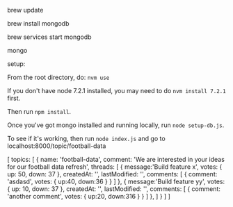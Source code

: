 brew update

brew install mongodb

brew services start mongodb

mongo 


setup:

From the root directory, do:
`nvm use`

If you don't have node 7.2.1 installed, you may need to do `nvm install 7.2.1` first.

Then run `npm install`.

Once you've got mongo installed and running locally, run `node setup-db.js`.

To see if it's working, then run `node index.js` and go to localhost:8000/topic/football-data

[
    topics: [
        {
            name: 'football-data',
            comment: 'We are interested in your ideas for our football data refresh',
            threads: [
                {
                    message:'Build feature x',
                    votes: {
                        up: 50,
                        down: 37
                    },
                    createdAt: '',
                    lastModified: '',
                    comments: [
                        {
                            comment: 'asdasd',
                            votes: {
                                up:40,
                                down:36
                            }
                        }
                    ]
                },
                {
                    message:'Build feature yy',
                    votes: {
                        up: 10,
                        down: 37
                    },
                    createdAt: '',
                    lastModified: '',
                    comments: [
                        {
                            comment: 'another comment',
                            votes: {
                                up:20,
                                down:316
                            }
                        }
                    ]
                },
            ]
        }
    ]
]
